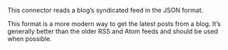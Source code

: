 
This connector reads a blog’s syndicated feed in the JSON format.

This format is a more modern way to get the latest posts from a blog. It’s generally better than the older RSS and Atom feeds and should be used when possible.
